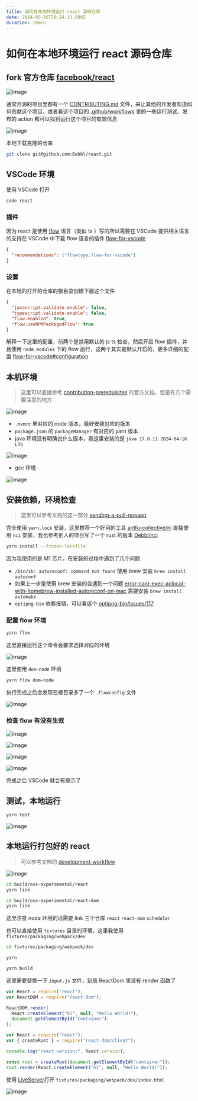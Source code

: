 ```yaml
---
title: 如何在本地环境运行 react 源码仓库
date: 2024-05-26T10:24:13.000Z
duration: 10min
---
```


# 如何在本地环境运行 react 源码仓库

## fork 官方仓库 [facebook/react](https://github.com/facebook/react)

![image](./images/QmcsDSZx9dHhRpFbvZ48DfATf58WPWFApMEdNjAbmz8ELe.png)

通常开源的项目里都有一个 [CONTRIBUTING.md](https://github.com/facebook/react/blob/main/CONTRIBUTING.md) 文件，来让其他的开发者知道如何贡献这个项目，或者看这个项目的 [.github/workflows](https://github.com/facebook/react/tree/main/.github/workflows) 里的一些运行测试、发布的 action 都可以找到运行这个项目的有效信息

![image](./images//QmPZHL6qT2JWWdpUHo2ZDtLxvSnkNV9KjAKbiXG854fY9V.png)

本地下载克隆的仓库

```bash
git clone git@github.com:Debbl/react.git
```

## VSCode 环境

使用 VSCode 打开

```bash
code react
```

### 插件

因为 react 是使用 [flow](https://flow.org/) 语言（类似 ts ）写的所以需要在 VSCode 提供相关语言的支持在 VSCode 中下载 flow 语言的插件 [flow-for-vscode](https://marketplace.visualstudio.com/items?itemName=flowtype.flow-for-vscode)

```json filename=".vscode/extensions.json"
{
  "recommendations": ["flowtype.flow-for-vscode"]
}
```

### 设置

在本地的打开的仓库的根目录创建下面这个文件

```json filename=".vscode/settings.json"
{
  "javascript.validate.enable": false,
  "typescript.validate.enable": false,
  "flow.enabled": true,
  "flow.useNPMPackagedFlow": true
}
```

解释一下这里的配置，前两个是禁用默认的 js ts 检查，然后开启 flow 插件，并且使用 `node_modules` 下的 flow 运行，这两个其实是默认开启的，更多详细的配置 [flow-for-vscode#configuration](https://github.com/flow/flow-for-vscode#configuration)

## 本机环境

> 这里可以直接参考 [contribution-prerequisites](https://legacy.reactjs.org/docs/how-to-contribute.html#contribution-prerequisites) 的官方文档，但是有几个需要注意的地方

![image](./images/QmUkjkLMegL8xJ9fL2FMfh8SCuLGMxH783y9UKHubQW9TM.png)

- `.nvmrc` 里对应的 node 版本，最好安装对应的版本
- `package.json` 的 `packageManager` 有对应的 yarn 版本
- java 环境没有明确说什么版本，我这里安装的是 `java 17.0.11 2024-04-16 LTS`

![image](./images//QmZxuLTig5LVXg5FhQeDr6kKiNqNfUkQJaPMWgCT9dwFci.png)

- gcc 环境

![image](./images//QmbomvCX1PQFtJpihRJ1uRmWruPubWNS5cZ41nrqmucVou.png)

## 安装依赖，环境检查

> 这里可以参考文档的这一部分 [sending-a-pull-request](https://legacy.reactjs.org/docs/how-to-contribute.html#sending-a-pull-request)

完全使用 `yarn.lock` 安装，这里推荐一个好用的工具 [antfu-collective/ni](https://github.com/antfu-collective/ni) 直接使用 `nci` 安装，我也参考别人的项目写了一个 rust 的版本 [Debbl/nci](https://github.com/Debbl/nci)

```bash
yarn install --frozen-lockfile
```

因为我使用的是 M1 芯片，在安装的过程中遇到了几个问题

- `/bin/sh: autoreconf: command not found` 使用 brew 安装 `brew install autoconf`
- 如果上一步是使用 brew 安装的会遇到一个问题 [error-cant-exec-aclocal-with-homebrew-installed-autoreconf-on-mac](https://stackoverflow.com/questions/76852766/error-cant-exec-aclocal-with-homebrew-installed-autoreconf-on-mac) 需要安装 `brew install automake`
- `optipng-bin` 依赖报错，可以看这个 [optipng-bin/issues/117](https://github.com/imagemin/optipng-bin/issues/117#issuecomment-1362473572)

### 配置 flow 环境

```bash
yarn flow
```

这里直接运行这个命令会要求选择对应的环境

![image](./images//QmerKgfnxrCS3MEWLY3hhyXU8baV4jgAxduqQVTDNoDipG.png)

这里使用 `dom-node` 环境

```bash
yarn flow dom-node
```

执行完成之后会发现在根目录多了一个 `.flowconfig` 文件

![image](./images//QmaspMPgycpVnupZhzvWpjKxAmnDPzM4rzdVjFjixnWPkC.png)

### 检查 flow 有没有生效

![image](./images//QmQa4sp3sXyBigJPrtFREdAGsSRVsw5bhrwrAHbKbC7pNo.png)

![image](./images/QmWwXuTQ2MY6wJBGBSr8VM2kbqWwBnFCgrrVd3eNBaLjwx.png)

![image](./images/QmQN843uyvaXGUuKiESv7RjyciDsUH9pPpd9yTk7zwL9Jn.png)

![image](./images/QmSBfqz3f7Wkn59eiX6pJKjD1cf4mKf8jgPxVf4TZqixmm.png)

完成之后 VSCode 就会有提示了

## 测试，本地运行

```bash
yarn test
```

![image](./images/QmbNyRdXGQtvEBj3pA9NP455sPjssnAHTyTkH47f5XsuQN.png)

## 本地运行打包好的 react

> 可以参考文档的 [development-workflow](https://legacy.reactjs.org/docs/how-to-contribute.html#development-workflow)

![image](./images/QmPFc2xmfiWsZ2VATAqGo5dMZYxPFWg3xQiK6opKVB2MXo.png)

```bash
cd build/oss-experimental/react
yarn link

cd build/oss-experimental/react-dom
yarn link
```

这里注意 node 环境的话需要 link 三个仓库 `react` `react-dom` `scheduler`

也可以直接使用 `fixtures` 目录的环境，这里我使用 `fixtures/packaging/webpack/dev`

```bash
cd fixtures/packaging/webpack/dev

yarn

yarn build
```

这里需要替换一下 `input.js` 文件，新版 ReactDom 里没有 render 函数了

```js filename="fixtures/packaging/webpack/dev/input.js"
var React = require("react");
var ReactDOM = require("react-dom");

ReactDOM.render(
  React.createElement("h1", null, "Hello World!"),
  document.getElementById("container"),
);
```

```js
var React = require("react");
var { createRoot } = require("react-dom/client");

console.log("react version:", React.version);

const root = createRoot(document.getElementById("container"));
root.render(React.createElement("h1", null, "Hello World!"));
```

使用 [LiveServer](https://marketplace.visualstudio.com/items?itemName=ritwickdey.LiveServer)打开 `fixtures/packaging/webpack/dev/index.html`

![image](./images/QmeyKSBXnpdPUivN7owwis8kz2DxnjAk9JyD3PVMENU59v.png)
